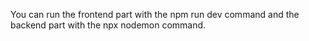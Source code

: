 You can run the frontend part with the npm run dev command and the backend part with the npx nodemon command.
